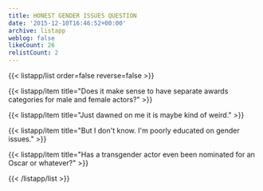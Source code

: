 ```yaml
---
title: HONEST GENDER ISSUES QUESTION
date: '2015-12-10T16:46:52+00:00'
archive: listapp
weblog: false
likeCount: 26
relistCount: 2
---
```



{{< listapp/list order=false reverse=false >}}

   {{< listapp/item title="Does it make sense to have separate awards categories for male and female actors?" >}}

   {{< listapp/item title="Just dawned on me it is maybe kind of weird." >}}

   {{< listapp/item title="But I don't know. I'm poorly educated on gender issues." >}}

   {{< listapp/item title="Has a transgender actor even been nominated for an Oscar or whatever?" >}}

{{< /listapp/list >}}
